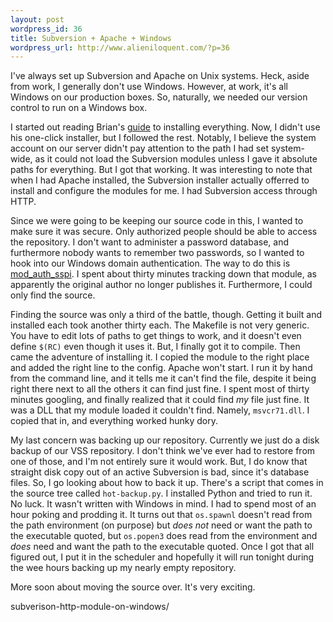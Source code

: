 ```yaml
---
layout: post
wordpress_id: 36
title: Subversion + Apache + Windows
wordpress_url: http://www.alieniloquent.com/?p=36
---
```

I've always set up Subversion and Apache on Unix systems. Heck, aside from
work, I generally don't use Windows. However, at work, it's all Windows on our
production boxes. So, naturally, we needed our version control to run on a
Windows box.

I started out reading Brian's [guide][1] to installing everything. Now, I
didn't use his one-click installer, but I followed the rest. Notably, I
believe the system account on our server didn't pay attention to the path I
had set system-wide, as it could not load the Subversion modules unless I gave
it absolute paths for everything. But I got that working. It was interesting
to note that when I had Apache installed, the Subversion installer actually
offerred to install and configure the modules for me. I had Subversion access
through HTTP.

Since we were going to be keeping our source code in this, I wanted to make
sure it was secure. Only authorized people should be able to access the
repository. I don't want to administer a password database, and furthermore
nobody wants to remember two passwords, so I wanted to hook into our Windows
domain authentication. The way to do this is [mod_auth_sspi][2]. I spent about
thirty minutes tracking down that module, as apparently the original author no
longer publishes it. Furthermore, I could only find the source.

Finding the source was only a third of the battle, though. Getting it built
and installed each took another thirty each. The Makefile is not very generic.
You have to edit lots of paths to get things to work, and it doesn't even
define `$(RC)` even though it uses it. But, I finally got it to compile. Then
came the adventure of installing it. I copied the module to the right place
and added the right line to the config. Apache won't start. I run it by hand
from the command line, and it tells me it can't find the file, despite it
being right there next to all the others it can find just fine. I spent most
of thirty minutes googling, and finally realized that it could find _my_ file
just fine. It was a DLL that my module loaded it couldn't find. Namely,
`msvcr71.dll`. I copied that in, and everything worked hunky dory.

My last concern was backing up our repository. Currently we just do a disk
backup of our VSS repository. I don't think we've ever had to restore from one
of those, and I'm not entirely sure it would work. But, I do know that
straight disk copy out of an active Subversion is bad, since it's database
files. So, I go looking about how to back it up. There's a script that comes
in the source tree called `hot-backup.py`. I installed Python and tried to run
it. No luck. It wasn't written with Windows in mind. I had to spend most of an
hour poking and prodding it. It turns out that `os.spawnl` doesn't read from
the path environment (on purpose) but _does not_ need or want the path to the
executable quoted, but `os.popen3` does read from the environment and _does_
need and want the path to the executable quoted. Once I got that all figured
out, I put it in the scheduler and hopefully it will run tonight during the
wee hours backing up my nearly empty repository.

More soon about moving the source over. It's very exciting.

   [1]: http://blog.briankohrs.com/2005/09/20/guide-to-installing-the-
subverison-http-module-on-windows/

   [2]: http://www.deadbeef.com/index.php/2004/03/29/mod_auth_sspi


